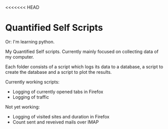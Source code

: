 <<<<<<< HEAD
# Quantified Self Scripts

Or: I'm learning python.

My Quantified Self scripts. Currently mainly focused on collecting data of my computer.

Each folder consists of a script which logs its data to a database, a script to create the database and a script to plot the results.

Currently working scripts:
* Logging of currently opened tabs in Firefox
* Logging of traffic

Not yet working:
* Logging of visited sites and duration in Firefox
* Count sent and reveived mails over IMAP
